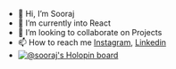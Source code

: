 - 👋 Hi, I’m Sooraj
- 👀 I’m currently into React
- 💞️ I’m looking to collaborate on Projects
- 📫 How to reach me [Instagram](https://www.instagram.com/s.o.o.r.a.j/), [Linkedin](linkedin.com/in/soorajksd)
- [![@sooraj's Holopin board](https://holopin.me/sooraj)](https://holopin.io/@sooraj)

<!---
the3plet/the3plet is a ✨ special ✨ repository because its `README.md` (this file) appears on your GitHub profile.
You can click the Preview link to take a look at your changes.
--->
